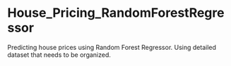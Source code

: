 # House_Pricing_RandomForestRegressor
Predicting house prices using Random Forest Regressor. Using detailed dataset that needs to be organized.
